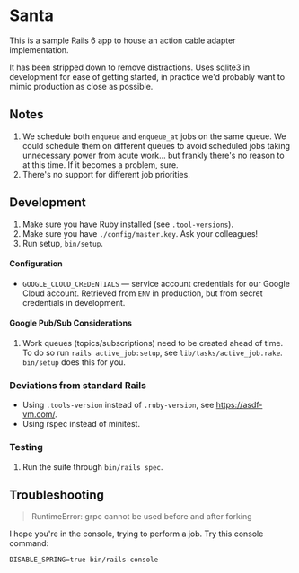 # Santa

This is a sample Rails 6 app to house an action cable adapter implementation.

It has been stripped down to remove distractions. Uses sqlite3 in development
for ease of getting started, in practice we'd probably want to mimic production
as close as possible.

## Notes

1. We schedule both `enqueue` and `enqueue_at` jobs on the same queue. We could schedule
   them on different queues to avoid scheduled jobs taking unnecessary power from acute
   work… but frankly there's no reason to at this time. If it becomes a problem, sure.
1. There's no support for different job priorities.

## Development

1. Make sure you have Ruby installed (see `.tool-versions`).
2. Make sure you have  `./config/master.key`. Ask your colleagues!
3. Run setup, `bin/setup`.

#### Configuration

- `GOOGLE_CLOUD_CREDENTIALS` — service account credentials for our Google Cloud account. Retrieved from `ENV` in production, but from secret credentials in development.

#### Google Pub/Sub Considerations

1. Work queues (topics/subscriptions) need to be created ahead of time. To do so run `rails active_job:setup`, see `lib/tasks/active_job.rake`. `bin/setup` does this for you.

### Deviations from standard Rails

* Using `.tools-version` instead of `.ruby-version`, see <https://asdf-vm.com/>.
* Using rspec instead of minitest.

### Testing

1. Run the suite through `bin/rails spec`.

## Troubleshooting

> RuntimeError: grpc cannot be used before and after forking

I hope you're in the console, trying to perform a job. Try this console command:

```
DISABLE_SPRING=true bin/rails console
```